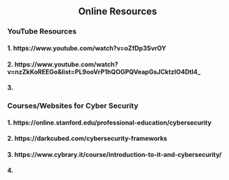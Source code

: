 <h2 align="center">Online Resources</h2>
<h3>YouTube Resources </h3>
<h4>1.  https://www.youtube.com/watch?v=oZfDp3SvrOY</h4>
<h4>2.  https://www.youtube.com/watch?v=nzZkKoREEGo&list=PL9ooVrP1hQOGPQVeapGsJCktzIO4DtI4_</h4>
<h4>3.  </h4>
<h3>Courses/Websites for Cyber Security </h3>
<h4>1. https://online.stanford.edu/professional-education/cybersecurity</h4>
<h4>2. https://darkcubed.com/cybersecurity-frameworks</h4>
<h4>3. https://www.cybrary.it/course/introduction-to-it-and-cybersecurity/</h4>
<h4>4. </h4>
